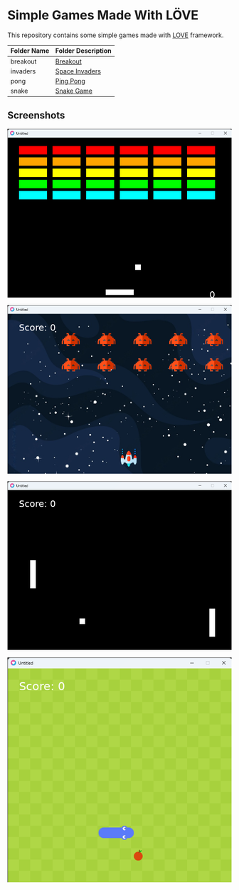 # Simple Games Made With LÖVE

This repository contains some simple games made with [LOVE](https://love2d.org/) framework.

| Folder Name | Folder Description |
|-------------|--------------------|
| breakout | [Breakout](https://en.wikipedia.org/wiki/Breakout_(video_game)) |
| invaders | [Space Invaders](https://en.wikipedia.org/wiki/Space_Invaders) |
| pong | [Ping Pong](https://en.wikipedia.org/wiki/Pong) |
| snake | [Snake Game](https://en.wikipedia.org/wiki/Snake_(video_game_genre)) |

## Screenshots

![Breakout screenshot](screenshots/breakout.png)

![Invaders screenshot](screenshots/invaders.png)

![Pong screenshot](screenshots/pong.png)

![Snake screenshot](screenshots/snake.png)